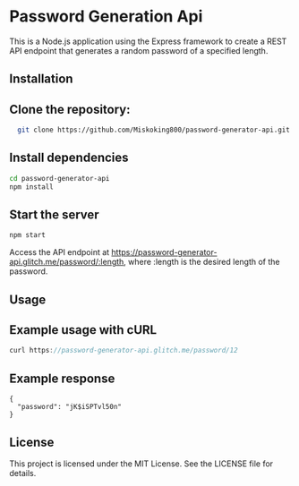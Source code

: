 
# Password Generation Api

This is a Node.js application using the Express framework to create a REST API endpoint that generates a random password of a specified length.


## Installation
## Clone the repository:



```bash
  git clone https://github.com/Miskoking800/password-generator-api.git

```
    
## Install dependencies

```bash
cd password-generator-api
npm install
```
## Start the server

```bash
npm start
```
Access the API endpoint at https://password-generator-api.glitch.me/password/:length, where :length is the desired length of the password.
## Usage


## Example usage with cURL



```javascript
curl https://password-generator-api.glitch.me/password/12
```
## Example response


```responce
{
  "password": "jK$iSPTvl50n"
}
```



## License

This project is licensed under the MIT License. See the LICENSE file for details.

